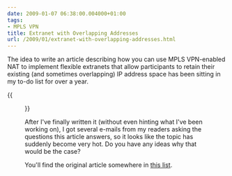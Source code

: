 ```yaml
---
date: 2009-01-07 06:38:00.004000+01:00
tags:
- MPLS VPN
title: Extranet with Overlapping Addresses
url: /2009/01/extranet-with-overlapping-addresses.html
---
```

The idea to write an article describing how you can use MPLS VPN-enabled NAT to implement flexible extranets that allow participants to retain their existing (and sometimes overlapping) IP address space has been sitting in my to-do list for over a year. 

{{<figure src="Extranet.png.jpg">}}

After I've finally written it (without even hinting what I've been working on), I got several e-mails from my readers asking the questions this article answers, so it looks like the topic has suddenly become very hot. Do you have any ideas why that would be the case?

You'll find the original article somewhere in [this list](https://www.ipspace.net/kb/Internet/).
